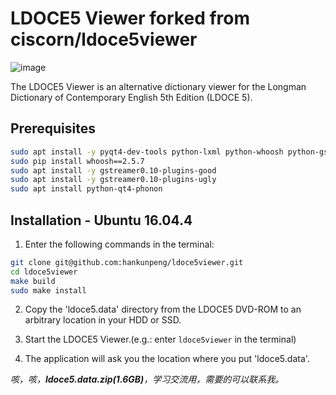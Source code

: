 # LDOCE5 Viewer forked from ciscorn/ldoce5viewer

![image](https://cloud.githubusercontent.com/assets/15828926/24585732/efb068a4-17bb-11e7-8294-7241f73d9ed8.png)

The LDOCE5 Viewer is an alternative dictionary viewer for the Longman Dictionary of Contemporary English 5th Edition (LDOCE 5).


## Prerequisites

```bash
sudo apt install -y pyqt4-dev-tools python-lxml python-whoosh python-gst0.10
sudo pip install whoosh==2.5.7
sudo apt install -y gstreamer0.10-plugins-good
sudo apt install -y gstreamer0.10-plugins-ugly
sudo apt install python-qt4-phonon
```


## Installation - Ubuntu 16.04.4

1. Enter the following commands in the terminal:

```bash
git clone git@github.com:hankunpeng/ldoce5viewer.git
cd ldoce5viewer
make build
sudo make install
```

2. Copy the 'ldoce5.data' directory from the LDOCE5 DVD-ROM to an arbitrary location in your HDD or SSD.

3. Start the LDOCE5 Viewer.(e.g.: enter `ldoce5viewer` in the terminal)

4. The application will ask you the location where you put 'ldoce5.data'.

  
*咳，咳，**ldoce5.data.zip(1.6GB)**，学习交流用，需要的可以联系我。*